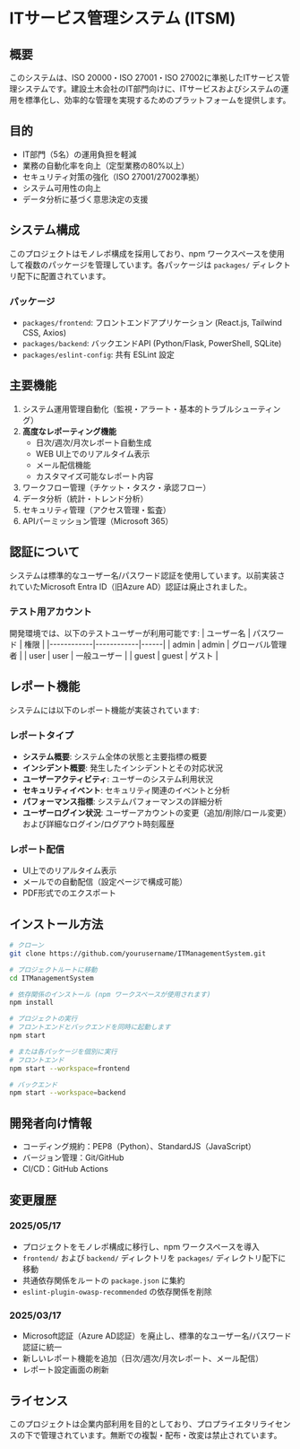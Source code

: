 # ITサービス管理システム (ITSM)

## 概要
このシステムは、ISO 20000・ISO 27001・ISO 27002に準拠したITサービス管理システムです。建設土木会社のIT部門向けに、ITサービスおよびシステムの運用を標準化し、効率的な管理を実現するためのプラットフォームを提供します。

## 目的
- IT部門（5名）の運用負担を軽減
- 業務の自動化率を向上（定型業務の80%以上）
- セキュリティ対策の強化（ISO 27001/27002準拠）
- システム可用性の向上
- データ分析に基づく意思決定の支援

## システム構成
このプロジェクトはモノレポ構成を採用しており、npm ワークスペースを使用して複数のパッケージを管理しています。各パッケージは `packages/` ディレクトリ配下に配置されています。

### パッケージ
- `packages/frontend`: フロントエンドアプリケーション (React.js, Tailwind CSS, Axios)
- `packages/backend`: バックエンドAPI (Python/Flask, PowerShell, SQLite)
- `packages/eslint-config`: 共有 ESLint 設定

## 主要機能
1. システム運用管理自動化（監視・アラート・基本的トラブルシューティング）
2. **高度なレポーティング機能**
   - 日次/週次/月次レポート自動生成
   - WEB UI上でのリアルタイム表示
   - メール配信機能
   - カスタマイズ可能なレポート内容
3. ワークフロー管理（チケット・タスク・承認フロー）
4. データ分析（統計・トレンド分析）
5. セキュリティ管理（アクセス管理・監査）
6. APIパーミッション管理（Microsoft 365）

## 認証について
システムは標準的なユーザー名/パスワード認証を使用しています。以前実装されていたMicrosoft Entra ID（旧Azure AD）認証は廃止されました。

### テスト用アカウント
開発環境では、以下のテストユーザーが利用可能です:
| ユーザー名 | パスワード | 権限 |
|------------|------------|------|
| admin      | admin      | グローバル管理者 |
| user       | user       | 一般ユーザー |
| guest      | guest      | ゲスト |

## レポート機能
システムには以下のレポート機能が実装されています:

### レポートタイプ
- **システム概要**: システム全体の状態と主要指標の概要
- **インシデント概要**: 発生したインシデントとその対応状況
- **ユーザーアクティビティ**: ユーザーのシステム利用状況
- **セキュリティイベント**: セキュリティ関連のイベントと分析
- **パフォーマンス指標**: システムパフォーマンスの詳細分析
- **ユーザーログイン状況**: ユーザーアカウントの変更（追加/削除/ロール変更）および詳細なログイン/ログアウト時刻履歴

### レポート配信
- UI上でのリアルタイム表示
- メールでの自動配信（設定ページで構成可能）
- PDF形式でのエクスポート

## インストール方法
```bash
# クローン
git clone https://github.com/yourusername/ITManagementSystem.git

# プロジェクトルートに移動
cd ITManagementSystem

# 依存関係のインストール (npm ワークスペースが使用されます)
npm install

# プロジェクトの実行
# フロントエンドとバックエンドを同時に起動します
npm start

# または各パッケージを個別に実行
# フロントエンド
npm start --workspace=frontend

# バックエンド
npm start --workspace=backend
```

## 開発者向け情報
- コーディング規約：PEP8（Python）、StandardJS（JavaScript）
- バージョン管理：Git/GitHub
- CI/CD：GitHub Actions

## 変更履歴
### 2025/05/17
- プロジェクトをモノレポ構成に移行し、npm ワークスペースを導入
- `frontend/` および `backend/` ディレクトリを `packages/` ディレクトリ配下に移動
- 共通依存関係をルートの `package.json` に集約
- `eslint-plugin-owasp-recommended` の依存関係を削除

### 2025/03/17
- Microsoft認証（Azure AD認証）を廃止し、標準的なユーザー名/パスワード認証に統一
- 新しいレポート機能を追加（日次/週次/月次レポート、メール配信）
- レポート設定画面の刷新

## ライセンス
このプロジェクトは企業内部利用を目的としており、プロプライエタリライセンスの下で管理されています。無断での複製・配布・改変は禁止されています。
